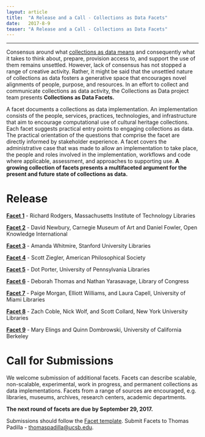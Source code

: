 ```yaml
---
layout: article
title:  "A Release and a Call - Collections as Data Facets"
date:   2017-8-9 
teaser: "A Release and a Call - Collections as Data Facets"
---
```

---

Consensus around what [collections as data means](https://collectionsasdata.github.io/statement/) and consequently what it takes to think about, prepare, provision access to, and support the use of them remains unsettled. However, lack of consensus has not stopped a range of creative activity. Rather, it might be said that the unsettled nature of collections as data fosters a generative space that encourages novel alignments of people, purpose, and resources. In an effort to collect and communicate collections as data activity, the Collections as Data project team presents **Collections as Data Facets.**

A facet documents a collections as data implementation. An implementation consists of the people, services, practices, technologies, and infrastructure that aim to encourage computational use of cultural heritage collections. Each facet suggests practical entry points to engaging collections as data. The practical orientation of the questions that comprise the facet are directly informed by stakeholder experience. A facet covers the administrative case that was made to allow an implementation to take place, the people and roles involved in the implementation, workflows and code where applicable, assessment, and approaches to supporting use. **A growing collection of facets presents a multifaceted argument for the present and future state of collections as data.** 

# Release

[**Facet 1**](https://collectionsasdata.github.io/facet1/) - Richard Rodgers, Massachusetts Institute of Technology Libraries 

[**Facet 2**](https://collectionsasdata.github.io/facet2/) - David Newbury, Carnegie Museum of Art and Daniel Fowler, Open Knowledge International

[**Facet 3**](https://collectionsasdata.github.io/facet3/) - Amanda Whitmire, Stanford University Libraries 

[**Facet 4**](https://collectionsasdata.github.io/facet4/) - Scott Ziegler, American Philosophical Society 

[**Facet 5**](https://collectionsasdata.github.io/facet5/) - Dot Porter, University of Pennsylvania Libraries

[**Facet 6**](https://collectionsasdata.github.io/facet6/) - Deborah Thomas and Nathan Yarasavage, Library of Congress

[**Facet 7**](https://collectionsasdata.github.io/facet7/) - Paige Morgan, Elliott Williams, and Laura Capell, University of Miami Libraries

[**Facet 8**](https://collectionsasdata.github.io/facet8/) - Zach Coble, Nick Wolf, and Scott Collard, New York University Libraries

[**Facet 9**](https://collectionsasdata.github.io/facet9/) - Mary Elings and Quinn Dombrowski, University of California Berkeley

# Call for Submissions

We welcome submission of additional facets. Facets can describe scalable, non-scalable, experimental, work in progress, and permanent collections as data implementations. Facets from a range of sources are encouraged, e.g. libraries, museums, archives, research centers, academic departments. 

**The next round of facets are due by September 29, 2017.** 

Submissions should follow the [Facet template](https://docs.google.com/document/d/1_i4DEggmZDzZ_JXIIZdwF7M4bMjR36W9Vk2pjZtCho0/edit). Submit Facets to Thomas Padilla - thomaspadilla@ucsb.edu. 
